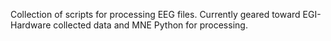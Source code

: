 Collection of scripts for processing EEG files.
Currently geared toward EGI-Hardware collected data and MNE Python for processing.